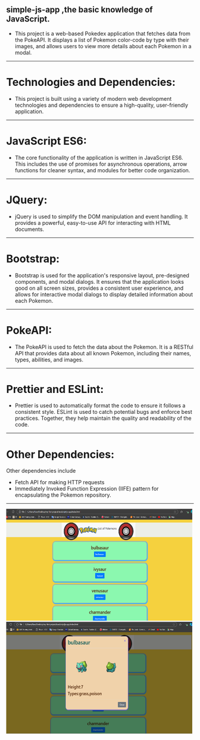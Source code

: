 ## simple-js-app ,the basic knowledge of JavaScript.
- This project is a web-based Pokedex application that fetches data from the PokeAPI. It displays a list of Pokemon color-code by type with their images, and allows users to view more details about each Pokemon in a modal.

---

# Technologies and Dependencies:
- This project is built using a variety of modern web development technologies and dependencies to ensure a high-quality, user-friendly application.

---

# JavaScript ES6:
- The core functionality of the application is written in JavaScript ES6. This includes the use of promises for asynchronous operations, arrow functions for cleaner syntax, and modules for better code organization.

---

# JQuery:
- jQuery is used to simplify the DOM manipulation and event handling. It provides a powerful, easy-to-use API for interacting with HTML documents.

---

# Bootstrap:
- Bootstrap is used for the application's responsive layout, pre-designed components, and modal dialogs. It ensures that the application looks good on all screen sizes, provides a consistent user experience, and allows for interactive modal dialogs to display detailed information about each Pokemon.

---

# PokeAPI:
- The PokeAPI is used to fetch the data about the Pokemon. It is a RESTful API that provides data about all known Pokemon, including their names, types, abilities, and images.

---

# Prettier and ESLint:
- Prettier is used to automatically format the code to ensure it follows a consistent style. ESLint is used to catch potential bugs and enforce best practices. Together, they help maintain the quality and readability of the code.

---

# Other Dependencies:
Other dependencies include
- Fetch API for making HTTP requests
- Immediately Invoked Function Expression (IIFE) pattern for encapsulating the Pokemon repository.

---

<img src="pok/Screenshot 2024-11-11 225640.png" alt="home" width="500" height="300">
<img src="pok/Screenshot 2024-11-11 225708.png" alt="home" width="500" height="300">

